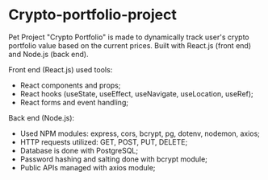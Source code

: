 # Crypto-portfolio-project
Pet Project "Crypto Portfolio" is made to dynamically track user's crypto portfolio value based on the current prices. 
Built with React.js (front end) and Node.js (back end). 

Front end (React.js) used tools:
- React components and props;
- React hooks (useState, useEffect, useNavigate, useLocation, useRef);
- React forms and event handling;

Back end (Node.js):
- Used NPM modules: express, cors, bcrypt, pg, dotenv, nodemon, axios;
- HTTP requests utilized: GET, POST, PUT, DELETE;
- Database is done with PostgreSQL;
- Password hashing and salting done with bcrypt module;
- Public APIs managed with axios module; 
